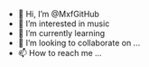 - 👋 Hi, I’m @MxfGitHub
- 👀 I’m interested in music
- 🌱 I’m currently learning 
- 💞️ I’m looking to collaborate on ...
- 📫 How to reach me ...

<!---
MxfGitHub/MxfGitHub is a ✨ special ✨ repository because its `README.md` (this file) appears on your GitHub profile.
You can click the Preview link to take a look at your changes.
--->
